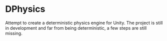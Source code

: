 # DPhysics

Attempt to create a deterministic physics engine for Unity.
The project is still in development and far from being deterministic, a few steps are still missing.
